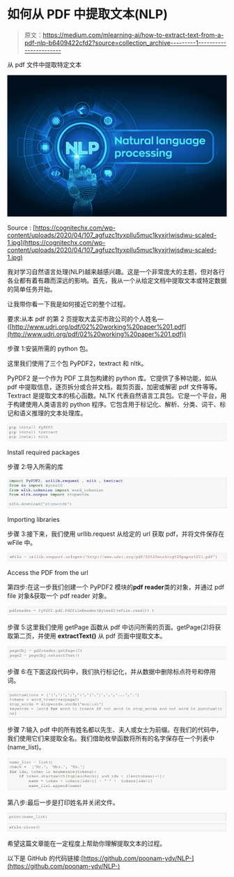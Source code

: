 # 如何从 PDF 中提取文本(NLP)

> 原文：<https://medium.com/mlearning-ai/how-to-extract-text-from-a-pdf-nlp-b6409422cfd2?source=collection_archive---------1----------------------->

从 pdf 文件中提取特定文本

![](img/e38f65c0d345b02932e7d64672c33d96.png)

Source : [https://cognitechx.com/wp-content/uploads/2020/04/107_agfuzc1tyxpllu5muc1kyxjrlwjsdwu-scaled-1.jpg](https://cognitechx.com/wp-content/uploads/2020/04/107_agfuzc1tyxpllu5muc1kyxjrlwjsdwu-scaled-1.jpg)

我对学习自然语言处理(NLP)越来越感兴趣。这是一个非常庞大的主题，但对各行各业都有着有趣而深远的影响。首先，我从一个从给定文档中提取文本或特定数据的简单任务开始。

让我带你看一下我是如何接近它的整个过程。

要求:从本 pdf 的第 2 页提取大孟买市政公司的个人姓名—([http://www.udri.org/pdf/02%20working%20paper%201.pdf](http://www.udri.org/pdf/02%20working%20paper%201.pdf))

步骤 1:安装所需的 python 包。

这里我们使用了三个包 PyPDF2，textract 和 nltk。

PyPDF2 是一个作为 PDF 工具包构建的 python 库。它提供了多种功能，如从 pdf 中提取信息，逐页拆分或合并文档，裁剪页面，加密或解密 pdf 文件等等。Textract 是提取文本的核心函数。NLTK 代表自然语言工具包。它是一个平台，用于构建使用人类语言的 python 程序。它包含用于标记化、解析、分类、词干、标记和语义推理的文本处理库。

![](img/96c8026361ba95b3001ffbcafaa671a5.png)

Install required packages

步骤 2:导入所需的库

![](img/0c8d8e3e21005c5f6de0825de1a2272c.png)

Importing libraries

步骤 3:接下来，我们使用 urllib.request 从给定的 url 获取 pdf，并将文件保存在 wFile 中。

![](img/f8c870015d16b2f8a08d981983c0bcc2.png)

Access the PDF from the url

第四步:在这一步我们创建一个 PyPDF2 模块的**pdf reader**类的对象，并通过 pdf file 对象&获取一个 pdf reader 对象。

![](img/bdd20e97b8700dab88fdbf6efd06b838.png)

步骤 5:这里我们使用 getPage 函数从 pdf 中访问所需的页面。getPage(2)将获取第二页，并使用 **extractText()** 从 pdf 页面中提取文本。

![](img/b7e70d94c4632c9246e4359dc195e9f6.png)

步骤 6:在下面这段代码中，我们执行标记化，并从数据中删除标点符号和停用词。

![](img/5a3caa6787799df150d70d14a9cbe452.png)

步骤 7:输入 pdf 中的所有姓名都以先生、夫人或女士为前缀。在我们的代码中，我们使用它们来提取全名。我们借助枚举函数将所有的名字保存在一个列表中(name_list)。

![](img/04f5c645a82a5419cbb4c69fcf029f8b.png)

第八步:最后一步是打印姓名并关闭文件。

![](img/f1adcdd5216c19be2b87daeaaa5fef13.png)![](img/2ec1ae18f29517a4d2b8b0c0379ec9f6.png)

希望这篇文章能在一定程度上帮助你理解提取文本的过程。

以下是 GitHub 的代码链接:[https://github.com/poonam-ydv/NLP-](https://github.com/poonam-ydv/NLP-)